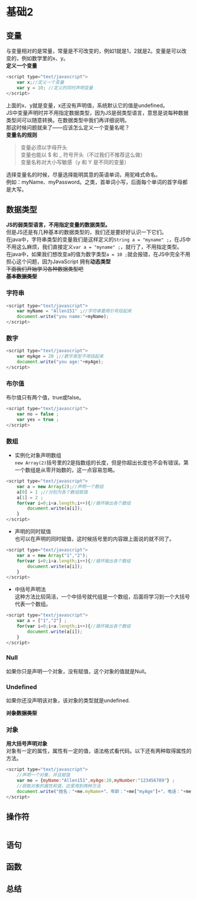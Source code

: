 # 基础2  
## 变量  
与变量相对的是常量，常量是不可改变的，例如1就是1，2就是2。变量是可以改变的，例如数学里的x、y。  
**定义一个变量**  
```javascript
<script type="text/javascript">
	var x;//定义一个变量
	var y = 10; //定义的同时声明变量 
</script>
```
上面的x、y就是变量，x还没有声明值，系统默认它的值是undefined。  
JS中变量声明时并不用指定数据类型，因为JS是弱类型语言，意思是说每种数据类型间可以随意转换。在数据类型中我们再详细说明。  
那这时候问题就来了——应该怎么定义一个变量名呢？  
**变量名的规则**  
>变量必须以字母开头  
变量也能以 $ 和 _ 符号开头（不过我们不推荐这么做）  
变量名称对大小写敏感（y 和 Y 是不同的变量）    

选择变量名的时候，尽量选择能明其意的英语单词，用驼峰式命名。  
例如：myName、myPassword。之类，首单词小写，后面每个单词的首字母都是大写。

## 数据类型  
**JS的弱类型语言，不用指定变量的数据类型。**  
但是JS还是有几种基本的数据类型的，我们还是要好好认识一下它们。    
在java中，字符串类型的变量我们是这样定义的`String a = "myname" ;`，在JS中不用这么麻烦，我们直接定义`var a = "myname" ;`，就行了，不用指定类型。  
在java中，如果我们想改变a的值为数字类型`a = 10 ;`就会报错，在JS中完全不用担心这个问题，因为JavaScript 拥有**动态类型**  
~~下面我们开始学习各种数据类型吧~~  
~~**基本数据类型**~~
### 字符串  
```javascript
<script type="text/javascript">
	var myName = "Allen151" ;//字符串要用引号括起来
	document.write("you name:"+myName);
</script>
```  

### 数字  
```javascript
<script type="text/javascript">
	var myAge = 20 ;//数字类型不用括起来
	document.write("you age:"+myAge);
</script>
```
### 布尔值  
布尔值只有两个值，true或false。
```javascript
<script type="text/javascript">
	var no = false ;
	var yes = true ; 
</script>
```
### 数组  
- 实例化对象声明数组  
`new Array(2)`括号里的2是指数组的长度，但是你超出长度也不会有错误。第一个数组是从零开始数的，这一点容易忽略。  
```javascript
<script type="text/javascript">
	var a = new Array(2);//声明一个数组
	a[0] = 1 ;//分别为各个数组赋值
	a[1] = 2 ;
	for(var i=0;i<a.length;i++){//循环输出各个数组
		document.write(a[i]);
	}
</script>
```  
- 声明的同时赋值  
也可以在声明的同时赋值，这时候括号里的内容跟上面说的就不同了。
```javascript
<script type="text/javascript">
	var a = new Array("1","2");
	for(var i=0;i<a.length;i++){//循环输出各个数组
		document.write(a[i]);
	}
</script>
```  
- 中括号声明法  
这种方法比较简洁，一个中括号就代组是一个数组，后面将学习到一个大括号代表一个数组。
```javascript
<script type="text/javascript">
	var a = ["1","2"] ;
	for(var i=0;i<a.length;i++){//循环输出各个数组
		document.write(a[i]);
	}
</script>
```
 
### Null  
如果你只是声明一个对象，没有赋值，这个对象的值就是Null。
### Undefined
如果你还没声明该对象，该对象的类型就是undefined.

~~**对象数据类型**~~
### 对象  
**用大括号声明对象**  
对象有一定的属性，属性有一定的值，语法格式看代码。以下还有两种取得属性的方法。
```javascript
<script type="text/javascript">
	//声明一个对象，并且赋值
	var me = {myName:"Allen151",myAge:20,myNumber:"123456789"} ;
	//获取对象的属性和值，这里用到两种方法
	document.write("姓名："+me.myName+"、年龄："+me["myAge"]+"、电话："+me.myNumber);
</script>
```
## 操作符  
```javascript
```

## 语句  


## 函数  


## 总结